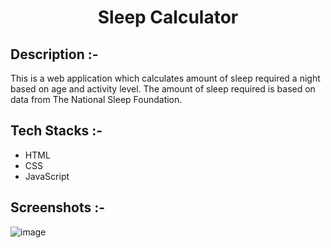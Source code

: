 # <p align="center">Sleep Calculator</p>

## Description :-

This is a web application which calculates amount of sleep required a night based on age and activity level. The amount of sleep required is based on data from The National Sleep Foundation.

## Tech Stacks :-

- HTML
- CSS
- JavaScript

## Screenshots :-

![image](https://github.com/Rakesh9100/CalcDiverse/assets/73993775/748e306d-5685-4e44-af84-5cce5491b311)
